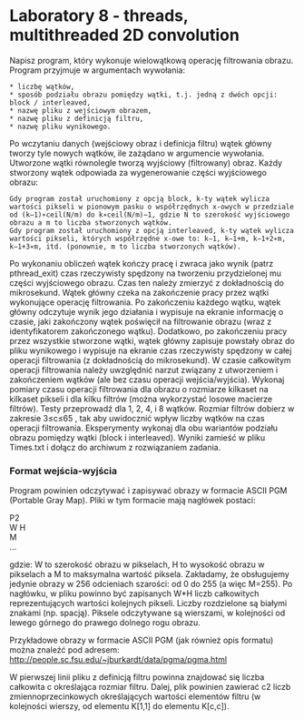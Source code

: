 # Laboratory 8 - threads, multithreaded 2D convolution

Napisz program, który wykonuje wielowątkową operację filtrowania obrazu. Program przyjmuje w argumentach wywołania:

    * liczbę wątków,
    * sposób podziału obrazu pomiędzy wątki, t.j. jedną z dwóch opcji: block / interleaved,
    * nazwę pliku z wejściowym obrazem,
    * nazwę pliku z definicją filtru,
    * nazwę pliku wynikowego.

Po wczytaniu danych (wejściowy obraz i definicja filtru) wątek główny tworzy tyle nowych wątków, ile zażądano w argumencie wywołania. Utworzone wątki równolegle tworzą wyjściowy (filtrowany) obraz. Każdy stworzony wątek odpowiada za wygenerowanie części wyjściowego obrazu:

    Gdy program został uruchomiony z opcją block, k-ty wątek wylicza wartości pikseli w pionowym pasku o współrzędnych x-owych w przedziale od (k−1)∗ceil(N/m) do k∗ceil(N/m)−1, gdzie N to szerokość wyjściowego obrazu a m to liczba stworzonych wątków.
    Gdy program został uruchomiony z opcją interleaved, k-ty wątek wylicza wartości pikseli, których współrzędne x-owe to: k−1, k−1+m, k−1+2∗m, k−1+3∗m, itd. (ponownie, m to liczba stworzonych wątków).

Po wykonaniu obliczeń wątek kończy pracę i zwraca jako wynik (patrz pthread_exit) czas rzeczywisty spędzony na tworzeniu przydzielonej mu części wyjściowego obrazu. Czas ten należy zmierzyć z dokładnością do mikrosekund. Wątek główny czeka na zakończenie pracy przez wątki wykonujące operację filtrowania. Po zakończeniu każdego wątku, wątek główny odczytuje wynik jego działania i wypisuje na ekranie informację o czasie, jaki zakończony wątek poświęcił na filtrowanie obrazu (wraz z identyfikatorem zakończonego wątku). Dodatkowo, po zakończeniu pracy przez wszystkie stworzone wątki, wątek główny zapisuje powstały obraz do pliku wynikowego i wypisuje na ekranie czas rzeczywisty spędzony w całej operacji filtrowania (z dokładnością do mikrosekund). W czasie całkowitym operacji filtrowania należy uwzględnić narzut związany z utworzeniem i zakończeniem wątków (ale bez czasu operacji wejścia/wyjścia).
Wykonaj pomiary czasu operacji filtrowania dla obrazu o rozmiarze kilkaset na kilkaset pikseli i dla kilku filtrów (można wykorzystać losowe macierze filtrów). Testy przeprowadź dla 1, 2, 4, i 8 wątków. Rozmiar filtrów dobierz w zakresie 3≤c≤65
, tak aby uwidocznić wpływ liczby wątków na czas operacji filtrowania. Eksperymenty wykonaj dla obu wariantów podziału obrazu pomiędzy wątki (block  i interleaved). Wyniki zamieść w pliku Times.txt i dołącz do archiwum z rozwiązaniem zadania.

### Format wejścia-wyjścia

Program powinien odczytywać i zapisywać obrazy w formacie ASCII PGM (Portable Gray Map). Pliki w tym formacie mają nagłówek postaci:

P2   
W H   
M   
...

gdzie: W to szerokość obrazu w pikselach, H to wysokość obrazu w pikselach a M to maksymalna wartość piksela. Zakładamy, że obsługujemy jedynie obrazy w 256 odcieniach szarości: od 0 do 255 (a więc M=255). Po nagłówku, w pliku powinno być zapisanych W*H liczb całkowitych reprezentujących wartości kolejnych pikseli. Liczby rozdzielone są białymi znakami (np. spacją). Piksele odczytywane są wierszami, w kolejności od lewego górnego do prawego dolnego rogu obrazu.

Przykładowe obrazy w formacie ASCII PGM (jak również opis formatu) można znaleźć pod adresem:
http://people.sc.fsu.edu/~jburkardt/data/pgma/pgma.html

W pierwszej linii pliku z definicją filtru powinna znajdować się liczba całkowita c
określająca rozmiar filtru. Dalej, plik powinien zawierać c2 liczb zmiennoprzecinkowych określających wartości elementów filtru (w kolejności wierszy, od elementu K[1,1] do elementu K[c,c]).

